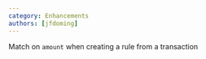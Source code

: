 ```yaml
---
category: Enhancements
authors: [jfdoming]
---
```


Match on `amount` when creating a rule from a transaction
